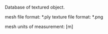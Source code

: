 Database of textured object.

mesh file format: *.ply
texture file format: *.png

mesh units of measurement: [m]